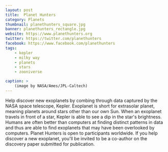 ```yaml
---
layout: post
title:  Planet Hunters
category: Planets
thumbnail: planethunters_square.jpg
banner: planethunters_rectangle.jpg
website: https://www.planethunters.org
twitter: https://twitter.com/planethunters
facebook: https://www.facebook.com/planethunters
tags: 
    - kepler
    - milky way
    - planets
    - stars
    - zooniverse

caption: >
    (image by NASA/Ames/JPL-Caltech)
---
```

Help discover new exoplanets by combing through data captured by the NASA space telescope, Kepler. Exoplanet is  short for extrasolar planet, meaning planets around stars other than our own Sun. When an exoplanet travels in front of a star, Kepler is able to see a dip in the star's brightness. Humans are often better than computers at finding distinct patterns in data and thus are able to find exoplanets that may have been overlooked by computers. Planet Hunters is open to participants worldwide. If you help discover a new exoplanet, you'll be invited to be a co-author on the discovery paper submitted for publication.